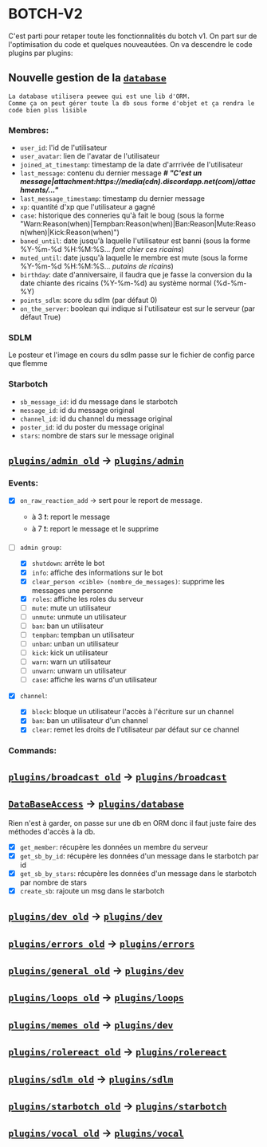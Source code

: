 # BOTCH-V2
C'est parti pour retaper toute les fonctionnalités du botch v1.
On part sur de l'optimisation du code et quelques nouveautées.
On va descendre le code plugins par plugins:

## Nouvelle gestion de la [`database`](plugins/database.py)
    La database utilisera peewee qui est une lib d'ORM.
    Comme ça on peut gérer toute la db sous forme d'objet et ça rendra le code bien plus lisible
### Membres:
- `user_id`: l'id de l'utilisateur
- `user_avatar`: lien de l'avatar de l'utilisateur
- `joined_at_timestamp`: timestamp de la date d'arrrivée de l'utilisateur
- `last_message`: contenu du dernier message  ***# "C'est un message|attachment:https://media(cdn).discordapp.net(com)/attachments/..."***
- `last_message_timestamp`: timestamp du dernier message
- `xp`: quantité d'xp que l'utilisateur a gagné
- `case`: historique des conneries qu'à fait le boug (sous la forme "Warn:Reason(when)|Tempban:Reason(when)|Ban:Reason|Mute:Reason(when)|Kick:Reason(when)")
- `baned_until`: date jusqu'à laquelle l'utilisateur est banni (sous la forme %Y-%m-%d %H:%M:%S... *font chier ces ricains*)
- `muted_until`: date jusqu'à laquelle le membre est mute (sous la forme %Y-%m-%d %H:%M:%S... *putains de ricains*)
- `birthday`: date d'anniversaire, il faudra que je fasse la conversion du la date chiante des ricains (%Y-%m-%d) au système normal (%d-%m-%Y)
- `points_sdlm`: score du sdlm (par défaut 0)
- `on_the_server`: boolean qui indique si l'utilisateur est sur le serveur (par défaut True)

### SDLM
Le posteur et l'image en cours du sdlm passe sur le fichier de config parce que flemme

### Starbotch
- `sb_message_id`: id du message dans le starbotch
- `message_id`: id du message original
- `channel_id`: id du channel du message original
- `poster_id`: id du poster du message original
- `stars`: nombre de stars sur le message original

## [`plugins/admin_old`](plugins/admin_old.py) -> [`plugins/admin`](plugins/admin.py)
### Events:
- [x] `on_raw_reaction_add` -> sert pour le report de message.
    - à 3 ❗️: report le message
    - à 7 ❗️: report le message et le supprime

- [ ] `admin group`:
  - [x] `shutdown`: arrête le bot
  - [x] `info`: affiche des informations sur le bot
  - [x] `clear_person <cible> (nombre_de_messages)`: supprime les messages une personne
  - [X] `roles`: affiche les roles du serveur
  - [ ] `mute`: mute un utilisateur
  - [ ] `unmute`: unmute un utilisateur
  - [ ] `ban`: ban un utilisateur
  - [ ] `tempban`: tempban un utilisateur
  - [ ] `unban`: unban un utilisateur
  - [ ] `kick`: kick un utilisateur
  - [ ] `warn`: warn un utilisateur
  - [ ] `unwarn`: unwarn un utilisateur
  - [ ] `case`: affiche les warns d'un utilisateur

- [x] `channel`:
  - [x] `block`: bloque un utilisateur l'accès à l'écriture sur un channel
  - [x] `ban`: ban un utilisateur d'un channel
  - [x] `clear`: remet les droits de l'utilisateur par défaut sur ce channel

### Commands:
## [`plugins/broadcast_old`](plugins/broadcast_old.py) -> [`plugins/broadcast`](plugins/broadcast.py)
## [`DataBaseAccess`](DataBaseAccess.py) -> [`plugins/database`](plugins/database.py)
Rien n'est à garder, on passe sur une db en ORM donc il faut juste faire des méthodes d'accès à la db.
- [x] `get_member`: récupère les données un membre du serveur
- [x] `get_sb_by_id`: récupère les données d'un message dans le starbotch par id
- [x] `get_sb_by_stars`: récupère les données d'un message dans le starbotch par nombre de stars
- [x] `create_sb`: rajoute un msg dans le starbotch
## [`plugins/dev_old`](plugins/dev_old.py) -> [`plugins/dev`](plugins/broadcast.py)
## [`plugins/errors_old`](plugins/errors_old.py) -> [`plugins/errors`](plugins/errors.py)
## [`plugins/general_old`](plugins/general_old.py) -> [`plugins/dev`](plugins/general.py)
## [`plugins/loops_old`](plugins/loops_old.py) -> [`plugins/loops`](plugins/loops.py)
## [`plugins/memes_old`](plugins/memes_old.py) -> [`plugins/dev`](plugins/memes.py)
## [`plugins/rolereact_old`](plugins/rolereact_old.py) -> [`plugins/rolereact`](plugins/rolereact.py)
## [`plugins/sdlm_old`](plugins/sdlm_old.py) -> [`plugins/sdlm`](plugins/sdlm_old.py)
## [`plugins/starbotch_old`](plugins/starbotch_old.py) -> [`plugins/starbotch`](plugins/starbotch.py)
## [`plugins/vocal_old`](plugins/vocal_old.py) -> [`plugins/vocal`](plugins/vocal.py)
